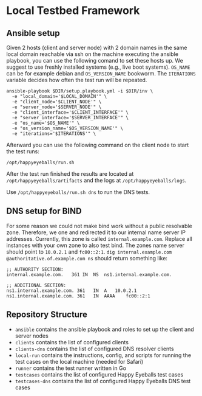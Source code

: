 # Local Testbed Framework

## Ansible setup

Given 2 hosts (client and server node) with 2 domain names in the same local domain reachable via ssh on the machine executing the ansible playbook, you can use the following comand to set these hosts up.
We suggest to use freshly installed systems (e.g., live boot systems).
`OS_NAME` can be for example debian and `OS_VERSION_NAME` bookworm.
The `ITERATIONS` variable decides how often the test run will be repeated.

```
ansible-playbook $DIR/setup.playbook.yml -i $DIR/inv \
  -e "local_domain='$LOCAL_DOMAIN'" \
  -e "client_node='$CLIENT_NODE'" \
  -e "server_node='$SERVER_NODE'" \
  -e "client_interface='$CLIENT_INTERFACE'" \
  -e "server_interface='$SERVER_INTERFACE'" \
  -e "os_name='$OS_NAME'" \
  -e "os_version_name='$OS_VERSION_NAME'" \
  -e "iterations='$ITERATIONS'" \
```

Afterward you can use the following command on the client node to start the test runs:

```
/opt/happyeyeballs/run.sh
```

After the test run finished the results are located at `/opt/happyeyeballs/artifacts` and the logs at `/opt/happyeyeballs/logs`.

Use `/opt/happyeyeballs/run.sh dns` to run the DNS tests.

## DNS setup for BIND

For some reason we could not make bind work without a public resolvable zone. Therefore, we one and redirected it to our internal name server IP addresses. Currently, this zone is called `internal.example.com`. Replace all instances with your own zone to also test bind. The zones name server should point to `10.0.2.1` and `fc00::2:1`. `dig internal.example.com @authoritative.of.example.com ns` should return something like:

```
;; AUTHORITY SECTION:
internal.example.com.	361 IN	NS	ns1.internal.example.com.

;; ADDITIONAL SECTION:
ns1.internal.example.com. 361	IN	A	10.0.2.1
ns1.internal.example.com. 361	IN	AAAA	fc00::2:1
```

## Repository Structure

- `ansible` contains the ansible playbook and roles to set up the client and server nodes
- `clients` contains the list of configured clients
- `clients-dns` contains the list of configured DNS resolver clients
- `local-run` contains the instructions, config, and scripts for running the test cases on the local machine (needed for Safari)
- `runner` contains the test runner written in Go
- `testcases` contains the list of configured Happy Eyeballs test cases
- `testcases-dns` contains the list of configured Happy Eyeballs DNS test cases
